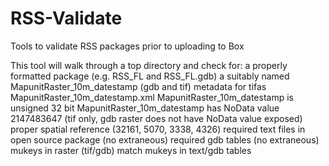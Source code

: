 # RSS-Validate
Tools to validate RSS packages prior to uploading to Box

This tool will walk through a top directory and check for:
a properly formatted package (e.g. RSS_FL and RSS_FL.gdb)
a suitably named MapunitRaster_10m_datestamp (gdb and tif)
metadata for tifas MapunitRaster_10m_datestamp.xml
MapunitRaster_10m_datestamp is unsigned 32 bit
MapunitRaster_10m_datestamp has NoData value 2147483647 (tif only, gdb raster does not have NoData value exposed)
proper spatial reference (32161, 5070, 3338, 4326)
required text files in open source package (no extraneous)
required gdb tables (no extraneous)
mukeys in raster (tif/gdb) match mukeys in text/gdb tables




